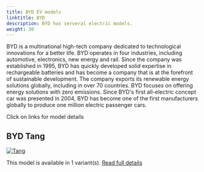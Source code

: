 ```yaml
---
title: BYD EV models
linktitle: BYD
description: BYD has serveral electric models. 
weight: 30
---
```

BYD is a multinational high-tech company dedicated to technological innovations for a better life. BYD operates in four industries, including automotive, electronics, new energy and rail. Since the company was established in 1995, BYD has quickly developed solid expertise in rechargeable batteries and has become a company that is at the forefront of sustainable development. The company exports its renewable energy solutions globally, including in over 70 countries. BYD focuses on offering energy solutions with zero emissions. Since BYD's first all-electric concept car was presented in 2004, BYD has become one of the first manufacturers globally to produce one million electric passenger cars.

Click on links for model details


## BYD Tang

[![Tang](https://media.evkx.net/multimedia/models/byd/tang/tang_ev600/main_1_st.jpg)](tang)

This model is available in 1 variant(s). 
[Read full details](tang/)
